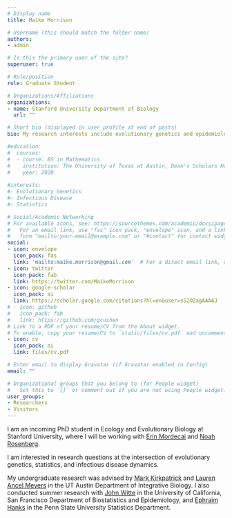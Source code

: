 ```yaml
---
# Display name
title: Maike Morrison

# Username (this should match the folder name)
authors:
- admin

# Is this the primary user of the site?
superuser: true

# Role/position
role: Graduate Student

# Organizations/Affiliations
organizations:
- name: Stanford University Department of Biology
  url: ""

# Short bio (displayed in user profile at end of posts)
bio: My research interests include evolutionary genetics and epidemiological dynamics.

#education:
#  courses:
#  - course: BS in Mathematics
#    institution: The University of Texas at Austin, Dean's Scholars Honors Program
#    year: 2020
    
#interests:
#- Evolutionary Genetics
#- Infectious Disease
#- Statistics

# Social/Academic Networking
# For available icons, see: https://sourcethemes.com/academic/docs/page-builder/#icons
#   For an email link, use "fas" icon pack, "envelope" icon, and a link in the
#   form "mailto:your-email@example.com" or "#contact" for contact widget.
social:
- icon: envelope
  icon_pack: fas
  link: 'mailto:maike.morrison@gmail.com'  # For a direct email link, use "mailto:test@example.org".
- icon: twitter
  icon_pack: fab
  link: https://twitter.com/MaikeMorrison
- icon: google-scholar
  icon_pack: ai
  link: https://scholar.google.com/citations?hl=en&user=sSZOZagAAAAJ
# - icon: github
#   icon_pack: fab
#   link: https://github.com/gcushen
# Link to a PDF of your resume/CV from the About widget.
# To enable, copy your resume/CV to `static/files/cv.pdf` and uncomment the lines below.
- icon: cv
  icon_pack: ai
  link: files/cv.pdf

# Enter email to display Gravatar (if Gravatar enabled in Config)
email: ""

# Organizational groups that you belong to (for People widget)
#   Set this to `[]` or comment out if you are not using People widget.
user_groups:
- Researchers
- Visitors
---
```


I am an incoming PhD student in Ecology and Evolutionary Biology at Stanford University, where I will be working with [Erin Mordecai](https://www.mordecailab.com/) and [Noah Rosenberg](https://rosenberglab.stanford.edu/). 

I am interested in research questions at the intersection of evolutionary genetics, statistics, and infectious disease dynamics.

My undergraduate research was advised by [Mark Kirkpatrick](https://kirkpatricklab.org/) and [Lauren Ancel Meyers](http://www.bio.utexas.edu/research/meyers/index.html) in the UT Austin Department of Integrative Biology. I also conducted summer research with [John Witte](http://wittelab.ucsf.edu/pages/people) in the University of California, San Francisco Department of Biostatistics and Epidemiology, and [Ephraim Hanks](https://sites.psu.edu/hanks/) in the Penn State University Statistics Department.
